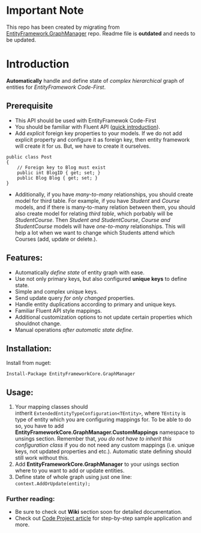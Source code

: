 # Important Note

This repo has been created by migrating from [EntityFramework.GraphManager](https://github.com/MammadovAdil/EntityFramework.GraphManager) repo. Readme file is **outdated** and needs to be updated.

# Introduction

**Automatically** handle and define state of *complex hierarchical* graph of entities for *EntityFramework Code-First*.

## Prerequisite

- This API should be used with EntityFramewok Code-First
- You should be familiar with Fluent API ([quick introduction](http://stackoverflow.com/documentation/entity-framework/4530/code-first-fluent-api/15861/mapping-models#t=201611100620522234993)).
- Add *explicit* foreign key properties to your models. If we do not add explicit property and configure it as foreign key, then entity framework will create it for us. But, we have to create it ourselves.
```
public class Post
{
    // Foreign key to Blog must exist
    public int BlogID { get; set; }
    public Blog Blog { get; set; }
}
```
- Additionally, if you have *many-to-many* relationships, you should create model for third table. For example, if you have *Student* and *Course* models, and if there is many-to-many relation between them, you should also create model for relating *third table*, which porbably will be *StudentCourse*. Then *Student and StudentCourse*, *Course and StudentCourse* models will have *one-to-many* relationships. This will help a lot when we want to change which Students attend which Courses (add, update or delete.).

## Features:

- Automatically *define state* of entity graph with ease.
- Use not only primary keys, but also configured **unique keys** to define state.
- Simple and complex unique keys.
- Send update query *for only changed* properties.
- Handle entity duplications according to primary and unique keys.
- Familiar Fluent API style mappings.
- Additional customization options to not update certain properties which shouldnot change.
- Manual operations *after automatic state define*.

## Installation:

Install from nuget:

`Install-Package EntityFrameworkCore.GraphManager`

## Usage:

1. Your mapping classes should intherit `ExtendedEntityTypeConfiguration<TEntity>`, where `TEntity` is type of entity 
which you are configuring mappings for. To be able to do so, you have to add 
**EntityFrameworkCore.GraphManager.CustomMappings** namespace to unsings section. 
Remember that, *you do not have to inherit this configuration class* if you do not need any custom mappings (i.e. unique keys, not updated properties and etc.). 
Automatic state defining should still work without this.
2. Add **EntityFrameworkCore.GraphManager** to your usings section where to you want to add or update entities.
3. Define state of whole graph using just one line: `context.AddOrUpdate(entity);`

### Further reading:

- Be sure to check out **Wiki** section soon for detailed documentation.
- Check out [Code Project article](http://www.codeproject.com/Articles/1153391/Automatic-graph-operations-using-EntityFramework)
for step-by-step sample application and more.
